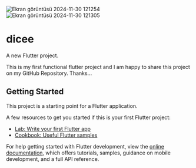 ![Ekran görüntüsü 2024-11-30 121254](https://github.com/user-attachments/assets/833bf018-63d2-4483-9ce5-c87008bdd059)
![Ekran görüntüsü 2024-11-30 121305](https://github.com/user-attachments/assets/195a8bb9-17da-49a3-9e04-d120f24724e6)
# dicee

A new Flutter project.

This is my first functional flutter project and I am happy to share this project on my GitHub Repository.
Thanks...
## Getting Started

This project is a starting point for a Flutter application.

A few resources to get you started if this is your first Flutter project:

- [Lab: Write your first Flutter app](https://docs.flutter.dev/get-started/codelab)
- [Cookbook: Useful Flutter samples](https://docs.flutter.dev/cookbook)

For help getting started with Flutter development, view the
[online documentation](https://docs.flutter.dev/), which offers tutorials,
samples, guidance on mobile development, and a full API reference.
